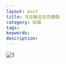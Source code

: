 ```yaml
---
layout: post
title: 与亚敏走在石像路
category: 绘画
tags: 
keywords: 
description: 
---
```


![1](/public/img/days/1.jpg)

